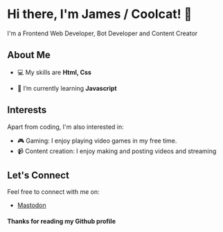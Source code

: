 # Hi there, I'm James / Coolcat! 👋

I'm a Frontend Web Developer, Bot Developer and Content Creator

## About Me

- 💻 My skills are **Html, Css**

- 🌱 I’m currently learning **Javascript**

## Interests

Apart from coding, I'm also interested in:

- 🎮 Gaming: I enjoy playing video games in my free time.
- 📹 Content creation: I enjoy making and posting videos and streaming

## Let's Connect

Feel free to connect with me on:

- [Mastodon](https://mastodon.social/@Coolcat3467)

#### Thanks for reading my Github profile
